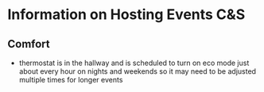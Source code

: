 # Information on Hosting Events C&S

## Comfort
- thermostat is in the hallway and is scheduled to turn on eco mode just about every hour on nights and weekends so it may need to be adjusted multiple times for longer events
